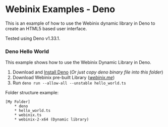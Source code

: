 
# Webinix Examples - Deno

This is an example of how to use the Webinix dynamic library in Deno to create an HTML5 based user interface.


Tested using Deno v1.33.1.

### Deno Hello World

This example shows how to use the Webinix Dynamic Library in Deno.

 1. Download and [Install Deno](https://github.com/denoland/deno/releases) (*Or just copy deno binary file into this folder*)
 2. Download Webinix pre-built Library (*[webinix.me](https://webinix.me/)*)
 3. Run `deno run --allow-all --unstable hello_world.ts`

Folder structure example:

    [My Folder]
        * deno
        * hello_world.ts
        * webinix.ts
        * webinix-2-x64 (Dynamic library)
